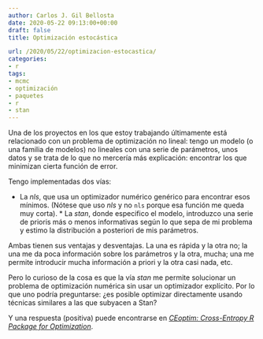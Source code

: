 ```yaml
---
author: Carlos J. Gil Bellosta
date: 2020-05-22 09:13:00+00:00
draft: false
title: Optimización estocástica

url: /2020/05/22/optimizacion-estocastica/
categories:
- r
tags:
- mcmc
- optimización
- paquetes
- r
- stan
---
```





Una de los proyectos en los que estoy trabajando últimamente está relacionado con un problema de optimización no lineal: tengo un modelo (o una familia de modelos) no lineales con una serie de parámetros, unos datos y se trata de lo que no mercería más explicación: encontrar los que minimizan cierta función de error.







Tengo implementadas dos vías:





  * La _nls_, que usa un optimizador numérico genérico para encontrar esos mínimos. (Nótese que uso _nls_ y no `nls` porque esa función me queda muy corta).  * La _stan_, donde especifico el modelo, introduzco una serie de prioris más o menos informativas según lo que sepa de mi problema y estimo la distribución a posteriori de mis parámetros.





Ambas tienen sus ventajas y desventajas. La una es rápida y la otra no; la una me da poca información sobre los parámetros y la otra, mucha; una me permite introducir mucha información a priori y la otra casi nada, etc.







Pero lo curioso de la cosa es que la vía _stan_ me permite solucionar un problema de optimización numérica sin usar un optimizador explícito. Por lo que uno podría preguntarse: ¿es posible optimizar directamente usando técnicas similares a las que subyacen a Stan?







Y una respuesta (positiva) puede encontrarse en _[CEoptim: Cross-Entropy R Package for Optimization](https://www.jstatsoft.org/article/view/v076i08)_.



